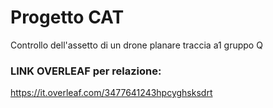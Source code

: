 # Progetto CAT
Controllo dell'assetto di un drone planare
traccia a1 gruppo Q

### LINK OVERLEAF per relazione:
https://it.overleaf.com/3477641243hpcyghsksdrt
